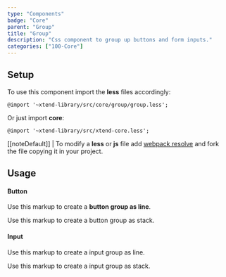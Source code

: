```yaml
---
type: "Components"
badge: "Core"
parent: "Group"
title: "Group"
description: "Css component to group up buttons and form inputs."
categories: ["100-Core"]
---
```


## Setup

To use this component import the **less** files accordingly:

```less
@import '~xtend-library/src/core/group/group.less';
```

Or just import **core**:

```less
@import '~xtend-library/src/xtend-core.less';
```

[[noteDefault]]
| To modify a **less** or **js** file add [webpack resolve](/introduction/setup#usage-webpack) and fork the file copying it in your project.

## Usage

#### Button

Use this markup to create a **button group as line**.

<script type="text/plain" class="language-markup">
  <div class="group">

    <button type="button" class="btn btn-default">
      <!-- content -->
    </button>

    <button type="button" class="btn btn-default">
      <!-- content -->
    </button>

  </div>
</script>

Use this markup to create a button group as stack.

<script type="text/plain" class="language-markup">
  <div class="group">

    <div class="group-inner">
      <button type="button" class="btn btn-default">
        <!-- content -->
      </button>
      <button type="button" class="btn btn-default">
        <!-- content -->
      </button>
    </div>

  </div>
</script>

<demo>
  <demovanilla src="vanilla/components/group/button-line">
  </demovanilla>
  <demovanilla src="vanilla/components/group/button-stack">
  </demovanilla>
</demo>

#### Input

Use this markup to create a input group as line.

<script type="text/plain" class="language-markup">
<form class="form-default">
  <div class="form-group">
    <div class="group">

      <div class="group-inner">
        <button type="button" class="btn btn-default">
          <!-- content -->
        </button>
      </div>

      <div class="group-inner">
        <input type="text" class="form-item">
      </div>

    </div>
  </div>
</div>
</script>

Use this markup to create a input group as stack.

<script type="text/plain" class="language-markup">
<form class="form-default">
  <div class="form-group">
    <div class="group">

      <div class="group-inner">
        <button type="button" class="btn btn-default">
          <!-- content -->
        </button>
        <button type="button" class="btn btn-default">
          <!-- content -->
        </button>
      </div>

      <div class="group-inner">
        <input type="text" class="form-item">
      </div>

    </div>
  </div>
</div>
</script>

<demo>
  <demovanilla src="vanilla/components/group/input-line">
  </demovanilla>
  <demovanilla src="vanilla/components/group/input-stack">
  </demovanilla>
</demo>
